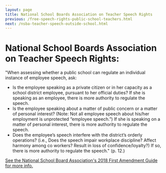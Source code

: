 ```yaml
---
layout: page
title: National School Boards Association on Teacher Speech Rights
previous: /free-speech-rights-public-school-teachers.html
next: /nsba-teacher-speech-outside-school.html
---
```


National School Boards Association on Teacher Speech Rights:
=================

"When assessing whether a public school can regulate an individual instance of employee speech, ask:
* Is the employee speaking as a private citizen or in her capacity as a school district employee, pursuant to her official duties? If she is speaking as an employee, there is more authority to regulate the speech.
* Is the employee speaking about a matter of public concern or a matter of personal interest? (Note: Not all employee speech about his/her employment is unprotected “employee speech.”) If she is speaking on a matter of personal interest, there is more authority to regulate the speech.
* Does the employee’s speech interfere with the district’s orderly operations? (i.e., Does the speech impair workplace discipline? Affect harmony among co workers? Result in loss of confidence/loyalty?) If so, there is more authority to regulate the speech." (p. 12.)

[See the National School Board Association's 2018 First Amendment Guide for more info.](https://www.nsba.org/coercion-conscience-and-first-amendment)

